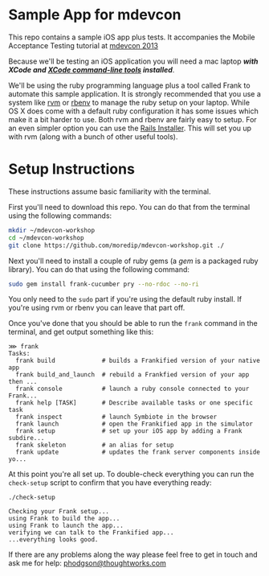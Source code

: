 Sample App for mdevcon
================

This repo contains a sample iOS app plus tests. It accompanies the Mobile Acceptance Testing tutorial at [mdevcon 2013](http://mdevcon.com)

Because we'll be testing an iOS application you will need a mac laptop ***with XCode and [XCode command-line tools](http://stackoverflow.com/questions/9329243/xcode-4-4-command-line-tools) installed***.

We'll be using the ruby programming language plus a tool called Frank to automate this sample application. It is strongly 
recommended that you use a system like [rvm](https://rvm.io/rvm/install/) or [rbenv](https://github.com/sstephenson/rbenv/#installation)  to manage the ruby setup on your laptop.
While OS X does come with a default ruby configuration it has some issues which make it a bit harder to use.
Both rvm and rbenv are fairly easy to setup. For an even simpler option you can use the [Rails Installer](http://railsinstaller.org/). This will set you up with rvm (along with a bunch of other useful tools).

Setup Instructions
=====

These instructions assume basic familiarity with the terminal. 

First you'll need to download this repo. You can do that from the terminal using the following commands:

``` bash
mkdir ~/mdevcon-workshop
cd ~/mdevcon-workshop
git clone https://github.com/moredip/mdevcon-workshop.git ./
```

Next you'll need to install a couple of ruby gems (a *gem* is a packaged ruby library). You can do that using the following command:
``` bash
sudo gem install frank-cucumber pry --no-rdoc --no-ri
```

You only need to the `sudo` part if you're using the default ruby install. If you're using rvm or rbenv you can leave that part off.

Once you've done that you should be able to run the `frank` command in the terminal, and get output something like this:
```
⋙ frank
Tasks:
  frank build             # builds a Frankified version of your native app
  frank build_and_launch  # rebuild a Frankfied version of your app then ...
  frank console           # launch a ruby console connected to your Frank...
  frank help [TASK]       # Describe available tasks or one specific task
  frank inspect           # launch Symbiote in the browser
  frank launch            # open the Frankified app in the simulator
  frank setup             # set up your iOS app by adding a Frank subdire...
  frank skeleton          # an alias for setup
  frank update            # updates the frank server components inside yo...

```

At this point you're all set up. To double-check everything you can run the `check-setup` script to confirm that you have everything ready:

```
./check-setup

Checking your Frank setup...
using Frank to build the app...
using Frank to launch the app...
verifying we can talk to the Frankified app...
...everything looks good.
```

If there are any problems along the way please feel free to get in touch and ask me for help: phodgson@thoughtworks.com
